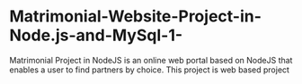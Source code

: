 # Matrimonial-Website-Project-in-Node.js-and-MySql-1-
Matrimonial Project in NodeJS is an online web portal based on NodeJS that enables a user to find partners by choice. This project is web based project
